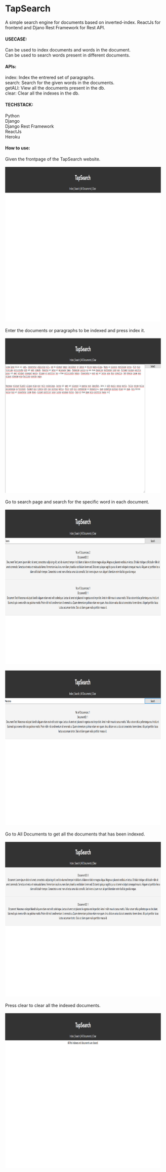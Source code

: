 # TapSearch
A simple search engine for documents based on inverted-index. ReactJs for frontend and Djano Rest Framework for Rest API.

#### USECASE:<br />
Can be used to index documents and words in the document.<br />
Can be used to search words present in different documents.

#### APIs:<br/>
index: Index the entrered set of paragraphs.<br/>
search: Search for the given words in the documents.<br/>
getALl: View all the documents present in the db.<br/>
clear: Clear all the indexes in the db.<br/>

#### TECHSTACK: <br />
Python <br />
Django<br />
Django Rest Framework<br />
ReactJs<br />
Heroku

#### How to use:<br />
Given the frontpage of the TapSearch website.<br/><br/>
<img src="tapsearch1.PNG" alt="drawing" width="900" height="500" /><br/><br/>
Enter the documents or paragraphs to be indexed and press index it.<br/><br/>
<img src="tapsearch2.PNG" alt="drawing" width="900" height="500" /><br/><br/>
Go to search page and search for the specific word in each document.<br><br/>
<img src="tapsearch3.PNG" alt="drawing" width="900" height="500" /><br/><br/>
<img src="tapsearch4.PNG" alt="drawing" width="900" height="500" /><br/><br/>
Go to All Documents to get all the documents that has been indexed.<br /><br/>
<img src="tapsearch5.PNG" alt="drawing" width="900" height="500" /><br/><br/>
Press clear to clear all the indexed documents.<br/><br/>
<img src="tapsearch6.PNG" alt="drawing" width="900" height="500" /><br/><br/>
